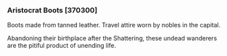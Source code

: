 ### Aristocrat Boots [370300]

Boots made from tanned leather. Travel attire worn by nobles in the capital.

Abandoning their birthplace after the Shattering, these undead wanderers are the pitiful product of unending life.